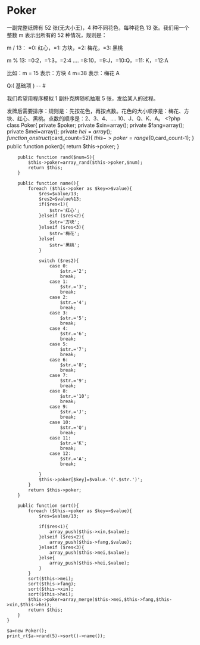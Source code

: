 # Poker
一副完整纸牌有 52 张(无大小王)，4 种不同花色，每种花色 13 张。我们用一个整数 m 表示出所有的 52 种情况，规则是：

m / 13： =0: 红心，=1: 方块，=2: 梅花，=3: 黑桃

m % 13: =0:2，=1:3，=2:4 .... =8:10，=9:J，=10:Q，=11: K，=12:A

比如：m = 15 表示：方块 4 m=38 表示：梅花 A

Q:( 基础项 ) -- #

我们希望用程序模拟 1 副扑克牌随机抽取 5 张，发给某人的过程。

发牌后需要排序：规则是：先按花色，再按点数。花色的大小顺序是：梅花、方块、红心、黑桃。点数的顺序是：2、3、4、…. 10、J、Q、K、A。
    <?php
    class Poker{
        private $poker;
        private $xin=array();
        private $fang=array();
        private $mei=array();
        private $hei=array();
        function __construct($card_count=52){
            $this->poker=range(0,$card_count-1);
        }
        public function poker(){
            return $this->poker;
        }

        public function rand($num=5){
            $this->poker=array_rand($this->poker,$num);
            return $this;
        }

        public function name(){
            foreach ($this->poker as $key=>$value){
                $res=$value/13;
                $res2=$value%13;
                if($res<1){
                    $str='红心';
                }elseif ($res<2){
                    $str='方块';
                }elseif ($res<3){
                    $str='梅花';
                }else{
                    $str='黑桃';
                }

                switch ($res2){
                    case 0:
                        $str.='2';
                        break;
                    case 1:
                        $str.='3';
                        break;
                    case 2:
                        $str.='4';
                        break;
                    case 3:
                        $str.='5';
                        break;
                    case 4:
                        $str.='6';
                        break;
                    case 5:
                        $str.='7';
                        break;
                    case 6:
                        $str.='8';
                        break;
                    case 7:
                        $str.='9';
                        break;
                    case 8:
                        $str.='10';
                        break;
                    case 9:
                        $str.='J';
                        break;
                    case 10:
                        $str.='Q';
                        break;
                    case 11:
                        $str.='K';
                        break;
                    case 12:
                        $str.='A';
                        break;

                }
                $this->poker[$key]=$value.'('.$str.')';
            }
            return $this->poker;
        }

        public function sort(){
            foreach ($this->poker as $key=>$value){
                $res=$value/13;

                if($res<1){
                    array_push($this->xin,$value);
                }elseif ($res<2){
                    array_push($this->fang,$value);
                }elseif ($res<3){
                    array_push($this->mei,$value);
                }else{
                    array_push($this->hei,$value);
                }
            }
            sort($this->mei);
            sort($this->fang);
            sort($this->xin);
            sort($this->hei);
            $this->poker=array_merge($this->mei,$this->fang,$this->xin,$this->hei);
            return $this;
        }
    }

    $a=new Poker();
    print_r($a->rand(5)->sort()->name());
